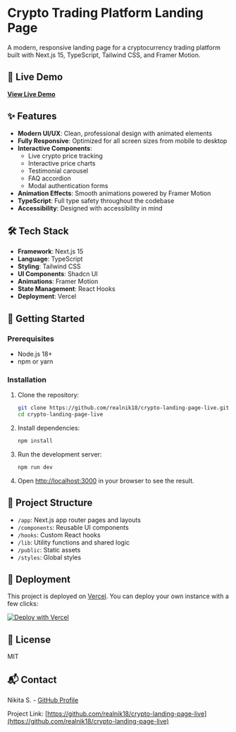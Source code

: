 # Crypto Trading Platform Landing Page

A modern, responsive landing page for a cryptocurrency trading platform built with Next.js 15, TypeScript, Tailwind CSS, and Framer Motion.

## 🚀 Live Demo

**[View Live Demo](https://crypto-landing-page-live.vercel.app/)**

## ✨ Features

- **Modern UI/UX**: Clean, professional design with animated elements
- **Fully Responsive**: Optimized for all screen sizes from mobile to desktop
- **Interactive Components**: 
  - Live crypto price tracking
  - Interactive price charts
  - Testimonial carousel
  - FAQ accordion
  - Modal authentication forms
- **Animation Effects**: Smooth animations powered by Framer Motion
- **TypeScript**: Full type safety throughout the codebase
- **Accessibility**: Designed with accessibility in mind

## 🛠️ Tech Stack

- **Framework**: Next.js 15
- **Language**: TypeScript
- **Styling**: Tailwind CSS
- **UI Components**: Shadcn UI
- **Animations**: Framer Motion
- **State Management**: React Hooks
- **Deployment**: Vercel

## 🏁 Getting Started

### Prerequisites

- Node.js 18+ 
- npm or yarn

### Installation

1. Clone the repository:
   ```bash
   git clone https://github.com/realnik18/crypto-landing-page-live.git
   cd crypto-landing-page-live
   ```

2. Install dependencies:
   ```bash
   npm install
   ```

3. Run the development server:
   ```bash
   npm run dev
   ```

4. Open [http://localhost:3000](http://localhost:3000) in your browser to see the result.

## 📁 Project Structure

- `/app`: Next.js app router pages and layouts
- `/components`: Reusable UI components
- `/hooks`: Custom React hooks
- `/lib`: Utility functions and shared logic
- `/public`: Static assets
- `/styles`: Global styles

## 🚢 Deployment

This project is deployed on [Vercel](https://vercel.com/). You can deploy your own instance with a few clicks:

[![Deploy with Vercel](https://vercel.com/button)](https://vercel.com/new/clone?repository-url=https%3A%2F%2Fgithub.com%2Frealnik18%2Fcrypto-landing-page-live)

## 📄 License

MIT

## 📬 Contact

Nikita S. - [GitHub Profile](https://github.com/realnik18)

Project Link: [https://github.com/realnik18/crypto-landing-page-live](https://github.com/realnik18/crypto-landing-page-live)